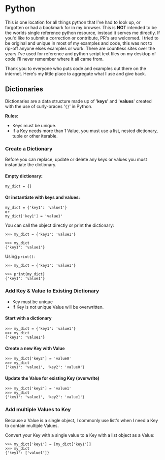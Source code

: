 # Python
This is one location for all things python that I've had to look up, or forgotten or had a bookmark for in my browser. This is **NOT** intended to be the worlds single reference python resource, instead it serves me directly. If you'd like to submit a correction or contribute, PR's are welcomed. I tried to be original and unique in most of my examples and code, this was not to rip-off anyone elses examples or work. There are countless sites over the years I've used for reference and python script text files on my desktop of code I'll never remember where it all came from.

Thank you to everyone who puts code and examples out there on the internet. Here's my little place to aggregate what I use and give back. 

## Dictionaries
Dictionaries are a data structure made up of '**keys**' and '**values**' created with the use of curly-braces '`{}`' in Python.

**Rules:**  
- Keys must be unique.
- If a Key needs more than 1 Value, you must use a list, nested dictionary, tuple or other iterable.

### Create a Dictionary
Before you can replace, update or delete any keys or values you must instantiate the dictionary.

#### Empty dictionary:  
```
my_dict = {}
```

#### Or instantiate with keys and values:  
```
my_dict = {'key1': 'value1'}
or
my_dict['key1'] = 'value1'
```

You can call the object directly or print the dictionary:
```
>>> my_dict = {'key1': 'value1'}

>>> my_dict
{'key1': 'value1'}
```
Using `print()`:
```
>>> my_dict = {'key1': 'value1'}

>>> print(my_dict)
{'key1': 'value1'}
```

### Add Key & Value to Existing Dictionary
- Key must be unique
- If Key is not unique Value will be overwritten.

#### Start with a dictionary
```
>>> my_dict = {'key1': 'value1'}
>>> my_dict
{'key1': 'value1'}
```

#### Create a new Key with Value
```
>>> my_dict['key2'] = 'value0'
>>> my_dict
{'key1': 'value1', 'key2': 'value0'}
```

#### Update the Value for existing Key (overwrite)
```
>>> my_dict['key2'] = 'value1'
>>> my_dict
{'key1': 'value1', 'key2': 'value1'}
```

### Add multiple Values to Key
Because a Value is a single object, I commonly use list's when I need a Key to contain multiple Values.

Convert your Key with a single value to a Key with a list object as a Value:
```
>>> my_dict['key1'] = [my_dict['key1']]
>>> my_dict
{'key1': ['value1']}
```

